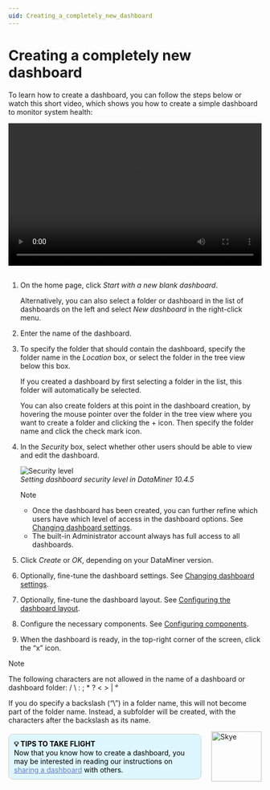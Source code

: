 ```yaml
---
uid: Creating_a_completely_new_dashboard
---
```


# Creating a completely new dashboard

To learn how to create a dashboard, you can follow the steps below or watch this short video, which shows you how to create a simple dashboard to monitor system health:

<div style="width: 100%; max-width: 800px;">
  <video style="width: 100%; aspect-ratio: 16 / 9; height: auto;" controls>
    <source src="~/dataminer/images/CreatingYourFirstDashboard.mp4" type="video/mp4">
  </video>
</div>

<br>

1. On the home page, click *Start with a new blank dashboard*.

   Alternatively, you can also select a folder or dashboard in the list of dashboards on the left and select *New dashboard* in the right-click menu.

1. Enter the name of the dashboard.

1. To specify the folder that should contain the dashboard, specify the folder name in the *Location* box, or select the folder in the tree view below this box.

   If you created a dashboard by first selecting a folder in the list, this folder will automatically be selected.

   You can also create folders at this point in the dashboard creation, by hovering the mouse pointer over the folder in the tree view where you want to create a folder and clicking the + icon. Then specify the folder name and click the check mark icon.

1. In the *Security* box, select whether other users should be able to view and edit the dashboard.

   ![Security level](~/dataminer/images/Security_Level.png)<br>*Setting dashboard security level in DataMiner 10.4.5*

   > [!NOTE]
   > - Once the dashboard has been created, you can further refine which users have which level of access in the dashboard options. See [Changing dashboard settings](xref:Configuring_dashboard_security).
   > - The built-in Administrator account always has full access to all dashboards.

1. Click *Create* or *OK*, depending on your DataMiner version<!--RN 38278-->.

1. Optionally, fine-tune the dashboard settings. See [Changing dashboard settings](xref:Changing_dashboard_settings).

1. Optionally, fine-tune the dashboard layout. See [Configuring the dashboard layout](xref:Configuring_the_dashboard_layout).

1. Configure the necessary components. See [Configuring components](xref:Configuring_components).

1. When the dashboard is ready, in the top-right corner of the screen, click the “x” icon.

> [!NOTE]
> The following characters are not allowed in the name of a dashboard or dashboard folder: / \\ : ; \* ? \< \> \| °
>
> If you do specify a backslash (“\\”) in a folder name, this will not become part of the folder name. Instead, a subfolder will be created, with the characters after the backslash as its name.
>

<div style="display: flex; align-items: center; justify-content: space-between; margin: 0 auto; max-width: 100%;">
  <div style="border: 1px solid #ccc; border-radius: 10px; padding: 10px; flex-grow: 1; background-color: #DEF7FF; margin-right: 20px; color: #000000;">
    <b>💡 TIPS TO TAKE FLIGHT</b><br>
    Now that you know how to create a dashboard, you may be interested in reading our instructions on <a href="xref:Sharing_a_dashboard" style="color: #657AB7;">sharing a dashboard</a> with others.
  </div>
  <img src="~/images/Skye.svg" alt="Skye" style="width: 100px; flex-shrink: 0;">
</div>
